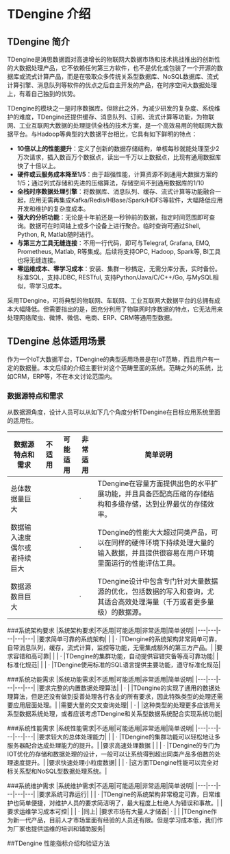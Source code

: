 # TDengine 介绍

## TDengine 简介
TDengine是涛思数据面对高速增长的物联网大数据市场和技术挑战推出的创新性的大数据处理产品，它不依赖任何第三方软件，也不是优化或包装了一个开源的数据库或流式计算产品，而是在吸取众多传统关系型数据库、NoSQL数据库、流式计算引擎、消息队列等软件的优点之后自主开发的产品，在时序空间大数据处理上，有着自己独到的优势。

TDengine的模块之一是时序数据库。但除此之外，为减少研发的复杂度、系统维护的难度，TDengine还提供缓存、消息队列、订阅、流式计算等功能，为物联网、工业互联网大数据的处理提供全栈的技术方案，是一个高效易用的物联网大数据平台。与Hadoop等典型的大数据平台相比，它具有如下鲜明的特点：

* __10倍以上的性能提升__：定义了创新的数据存储结构，单核每秒就能处理至少2万次请求，插入数百万个数据点，读出一千万以上数据点，比现有通用数据库快了十倍以上。
* __硬件或云服务成本降至1/5__：由于超强性能，计算资源不到通用大数据方案的1/5；通过列式存储和先进的压缩算法，存储空间不到通用数据库的1/10
* __全栈时序数据处理引擎__：将数据库、消息队列、缓存、流式计算等功能融合一起，应用无需再集成Kafka/Redis/HBase/Spark/HDFS等软件，大幅降低应用开发和维护的复杂度成本。 
* __强大的分析功能__：无论是十年前还是一秒钟前的数据，指定时间范围即可查询。数据可在时间轴上或多个设备上进行聚合。临时查询可通过Shell, Python, R, Matlab随时进行。
* __与第三方工具无缝连接__：不用一行代码，即可与Telegraf, Grafana, EMQ, Prometheus, Matlab, R等集成。后续将支持OPC, Hadoop, Spark等, BI工具也将无缝连接。
* __零运维成本、零学习成本__：安装、集群一秒搞定，无需分库分表，实时备份。标准SQL，支持JDBC, RESTful, 支持Python/Java/C/C++/Go, 与MySQL相似，零学习成本。

采用TDengine，可将典型的物联网、车联网、工业互联网大数据平台的总拥有成本大幅降低。但需要指出的是，因充分利用了物联网时序数据的特点，它无法用来处理网络爬虫、微博、微信、电商、ERP、CRM等通用型数据。

## TDengine 总体适用场景
作为一个IoT大数据平台，TDengine的典型适用场景是在IoT范畴，而且用户有一定的数据量。本文后续的介绍主要针对这个范畴里面的系统。范畴之外的系统，比如CRM，ERP等，不在本文讨论范围内。

### 数据源特点和需求
从数据源角度，设计人员可以从如下几个角度分析TDengine在目标应用系统里面的适用性。

|数据源特点和需求|不适用|可能适用|非常适用|简单说明|
|---|---|---|---|---|
|总体数据量巨大|  |  | · |TDengine在容量方面提供出色的水平扩展功能，并且具备匹配高压缩的存储结构和多级存储，达到业界最优的存储效率。|
|数据输入速度偶尔或者持续巨大|   |   | · | TDengine的性能大大超过同类产品，可以在同样的硬件环境下持续处理大量的输入数据，并且提供很容易在用户环境里面运行的性能评估工具。|
|数据源数目巨大|   |   | · |TDengine设计中包含专门针对大量数据源的优化，包括数据的写入和查询，尤其适合高效处理海量（千万或者更多量级）的数据源。|

###系统架构要求
|系统架构要求|不适用|可能适用|非常适用|简单说明|
|---|---|---|---|---|
|要求简单可靠的系统架构|  |  | · |TDengine的系统架构非常简单可靠，自带消息队列，缓存，流式计算，监控等功能，无需集成额外的第三方产品。|
|要求容错和高可靠|  |  | · |TDengine的集群功能，自动提供容错灾备等高可靠功能|
|标准化规范|  |  | · |TDengine使用标准的SQL语言提供主要功能，遵守标准化规范|

###系统功能需求
|系统功能需求|不适用|可能适用|非常适用|简单说明|
|---|---|---|---|---|
|要求完整的内置数据处理算法|  | · |  |TDengine的实现了通用的数据处理算法，但是还没有做到妥善处理各行各业的所有要求，因此特殊类型的处理还需要应用层面处理。|
|需要大量的交叉查询处理|  | · |  |这种类型的处理更多应该用关系型数据系统处理，或者应该考虑TDengine和关系型数据系统配合实现系统功能|

###系统性能需求
|系统性能需求|不适用|可能适用|非常适用|简单说明|
|---|---|---|---|---|
|要求较大的总体处理能力|  |  | · |TDengine的集群功能可以轻松地让多服务器配合达成处理能力的提升。|
|要求高速处理数据  | | | · |TDengine的专门为IOT优化的存储和数据处理的设计，一般可以让系统得到超出同类产品多倍数的处理速度提升。|
|要求快速处理小粒度数据|  |  | · |这方面TDengine性能可以完全对标关系型和NoSQL型数据处理系统。|

###系统维护需求
|系统维护需求|不适用|可能适用|非常适用|简单说明|
|---|---|---|---|---|
|要求系统可靠运行|  |  | · |TDengine的系统架构非常稳定可靠，日常维护也简单便捷，对维护人员的要求简洁明了，最大程度上杜绝人为错误和事故。|
|要求运维学习成本可控|  |  | · |同上|
|要求市场有大量人才储备| · |  |  |TDengine作为新一代产品，目前人才市场里面有经验的人员还有限。但是学习成本低，我们作为厂家也提供运维的培训和辅助服务|

##TDengine 性能指标介绍和验证方法




